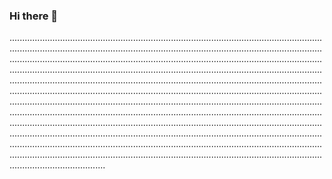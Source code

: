 ### Hi there 👋

......................................................................................................................................................................................................................................................................................................................................................................................................................................................................................................................................................................................................................................................................................................................................................................................................................................................................................................................................................................................................................................................................................................................................................................................................................................................................................................................................................................................................................................................................................................................................................................................